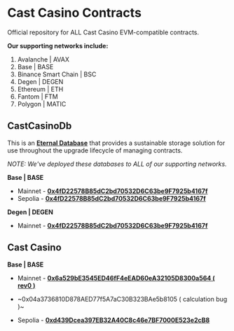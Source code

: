 # Cast Casino Contracts

Official repository for ALL Cast Casino EVM-compatible contracts.

__Our supporting networks include:__

1. Avalanche | AVAX
2. Base | BASE
2. Binance Smart Chain | BSC
3. Degen | DEGEN
3. Ethereum | ETH
4. Fantom | FTM
5. Polygon | MATIC


## CastCasinoDb

This is an __[Eternal Database](https://blog.colony.io/writing-upgradeable-contracts-in-solidity-6743f0eecc88)__ that provides a sustainable storage solution for use throughout the upgrade lifecycle of managing contracts.

_NOTE: We've deployed these databases to ALL of our supporting networks._

__Base | BASE__

- Mainnet - [__0x4fD22578B85dC2bd70532D6C63be9F7925b4167f__](https://basescan.org/address/0x4fD22578B85dC2bd70532D6C63be9F7925b4167f#code)
- Sepolia - [__0x4fD22578B85dC2bd70532D6C63be9F7925b4167f__](https://sepolia.basescan.org/address/0x4fD22578B85dC2bd70532D6C63be9F7925b4167f#code)

__Degen | DEGEN__

- Mainnet - [__0x4fD22578B85dC2bd70532D6C63be9F7925b4167f__](https://explorer.degen.tips/address/0x4fD22578B85dC2bd70532D6C63be9F7925b4167f?tab=contract)


## Cast Casino

__Base | BASE__

- Mainnet - [__0x6a529bE3545ED46fF4eEAD60eA32105D8300a564 ( rev0 )__](https://basescan.org/address/0x6a529bE3545ED46fF4eEAD60eA32105D8300a564#code)

- ~0x04a3736810D878AED77f5A7aC30B323BAe5b8105 ( calculation bug )~

- Sepolia - [__0xd439Dcea397EB32A40C8c46e7BF7000E523e2cB8__](https://sepolia.basescan.org/address/0xd439Dcea397EB32A40C8c46e7BF7000E523e2cB8#code)
